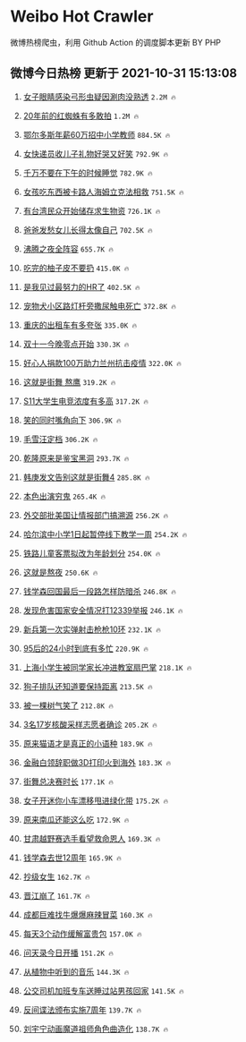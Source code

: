 # Weibo Hot Crawler 



微博热榜爬虫，利用 Github Action 的调度脚本更新 BY PHP 


## 微博今日热榜 更新于 2021-10-31 15:13:08 
1. [女子眼睛感染弓形虫疑因涮肉没熟透](https://s.weibo.com/weibo?q=%23%E5%A5%B3%E5%AD%90%E7%9C%BC%E7%9D%9B%E6%84%9F%E6%9F%93%E5%BC%93%E5%BD%A2%E8%99%AB%E7%96%91%E5%9B%A0%E6%B6%AE%E8%82%89%E6%B2%A1%E7%86%9F%E9%80%8F%23&Refer=top) `2.2M 🔥` 

1. [20年前的红蜘蛛有多敢拍](https://s.weibo.com/weibo?q=%2320%E5%B9%B4%E5%89%8D%E7%9A%84%E7%BA%A2%E8%9C%98%E8%9B%9B%E6%9C%89%E5%A4%9A%E6%95%A2%E6%8B%8D%23&Refer=top) `1.2M 🔥` 

1. [鄂尔多斯年薪60万招中小学教师](https://s.weibo.com/weibo?q=%23%E9%84%82%E5%B0%94%E5%A4%9A%E6%96%AF%E5%B9%B4%E8%96%AA60%E4%B8%87%E6%8B%9B%E4%B8%AD%E5%B0%8F%E5%AD%A6%E6%95%99%E5%B8%88%23&Refer=top) `884.5K 🔥` 

1. [女快递员收儿子礼物好哭又好笑](https://s.weibo.com/weibo?q=%23%E5%A5%B3%E5%BF%AB%E9%80%92%E5%91%98%E6%94%B6%E5%84%BF%E5%AD%90%E7%A4%BC%E7%89%A9%E5%A5%BD%E5%93%AD%E5%8F%88%E5%A5%BD%E7%AC%91%23&Refer=top) `792.9K 🔥` 

1. [千万不要在下午的时候睡觉](https://s.weibo.com/weibo?q=%23%E5%8D%83%E4%B8%87%E4%B8%8D%E8%A6%81%E5%9C%A8%E4%B8%8B%E5%8D%88%E7%9A%84%E6%97%B6%E5%80%99%E7%9D%A1%E8%A7%89%23&Refer=top) `782.9K 🔥` 

1. [女孩吃东西被卡路人海姆立克法相救](https://s.weibo.com/weibo?q=%23%E5%A5%B3%E5%AD%A9%E5%90%83%E4%B8%9C%E8%A5%BF%E8%A2%AB%E5%8D%A1%E8%B7%AF%E4%BA%BA%E6%B5%B7%E5%A7%86%E7%AB%8B%E5%85%8B%E6%B3%95%E7%9B%B8%E6%95%91%23&Refer=top) `751.5K 🔥` 

1. [有台湾民众开始储存求生物资](https://s.weibo.com/weibo?q=%23%E6%9C%89%E5%8F%B0%E6%B9%BE%E6%B0%91%E4%BC%97%E5%BC%80%E5%A7%8B%E5%82%A8%E5%AD%98%E6%B1%82%E7%94%9F%E7%89%A9%E8%B5%84%23&Refer=top) `726.1K 🔥` 

1. [爸爸发愁女儿长得太像自己](https://s.weibo.com/weibo?q=%23%E7%88%B8%E7%88%B8%E5%8F%91%E6%84%81%E5%A5%B3%E5%84%BF%E9%95%BF%E5%BE%97%E5%A4%AA%E5%83%8F%E8%87%AA%E5%B7%B1%23&Refer=top) `702.5K 🔥` 

1. [沸腾之夜全阵容](https://s.weibo.com/weibo?q=%23%E6%B2%B8%E8%85%BE%E4%B9%8B%E5%A4%9C%E5%85%A8%E9%98%B5%E5%AE%B9%23&Refer=top) `655.7K 🔥` 

1. [吃完的柚子皮不要扔](https://s.weibo.com/weibo?q=%23%E5%90%83%E5%AE%8C%E7%9A%84%E6%9F%9A%E5%AD%90%E7%9A%AE%E4%B8%8D%E8%A6%81%E6%89%94%23&Refer=top) `415.0K 🔥` 

1. [是我见过最努力的HR了](https://s.weibo.com/weibo?q=%23%E6%98%AF%E6%88%91%E8%A7%81%E8%BF%87%E6%9C%80%E5%8A%AA%E5%8A%9B%E7%9A%84HR%E4%BA%86%23&Refer=top) `402.5K 🔥` 

1. [宠物犬小区路灯杆旁撒尿触电死亡](https://s.weibo.com/weibo?q=%23%E5%AE%A0%E7%89%A9%E7%8A%AC%E5%B0%8F%E5%8C%BA%E8%B7%AF%E7%81%AF%E6%9D%86%E6%97%81%E6%92%92%E5%B0%BF%E8%A7%A6%E7%94%B5%E6%AD%BB%E4%BA%A1%23&Refer=top) `372.8K 🔥` 

1. [重庆的出租车有多夸张](https://s.weibo.com/weibo?q=%23%E9%87%8D%E5%BA%86%E7%9A%84%E5%87%BA%E7%A7%9F%E8%BD%A6%E6%9C%89%E5%A4%9A%E5%A4%B8%E5%BC%A0%23&Refer=top) `335.0K 🔥` 

1. [双十一今晚零点开始](https://s.weibo.com/weibo?q=%23%E5%8F%8C%E5%8D%81%E4%B8%80%E4%BB%8A%E6%99%9A%E9%9B%B6%E7%82%B9%E5%BC%80%E5%A7%8B%23&Refer=top) `330.3K 🔥` 

1. [好心人捐款100万助力兰州抗击疫情](https://s.weibo.com/weibo?q=%23%E5%A5%BD%E5%BF%83%E4%BA%BA%E6%8D%90%E6%AC%BE100%E4%B8%87%E5%8A%A9%E5%8A%9B%E5%85%B0%E5%B7%9E%E6%8A%97%E5%87%BB%E7%96%AB%E6%83%85%23&Refer=top) `322.0K 🔥` 

1. [这就是街舞 熬鹰](https://s.weibo.com/weibo?q=%E8%BF%99%E5%B0%B1%E6%98%AF%E8%A1%97%E8%88%9E%20%E7%86%AC%E9%B9%B0&Refer=top) `319.2K 🔥` 

1. [S11大学生电竞浓度有多高](https://s.weibo.com/weibo?q=%23S11%E5%A4%A7%E5%AD%A6%E7%94%9F%E7%94%B5%E7%AB%9E%E6%B5%93%E5%BA%A6%E6%9C%89%E5%A4%9A%E9%AB%98%23&Refer=top) `317.2K 🔥` 

1. [笑的同时嘴角向下](https://s.weibo.com/weibo?q=%23%E7%AC%91%E7%9A%84%E5%90%8C%E6%97%B6%E5%98%B4%E8%A7%92%E5%90%91%E4%B8%8B%23&Refer=top) `306.9K 🔥` 

1. [毛雪汪定档](https://s.weibo.com/weibo?q=%23%E6%AF%9B%E9%9B%AA%E6%B1%AA%E5%AE%9A%E6%A1%A3%23&Refer=top) `306.2K 🔥` 

1. [乾隆原来是鉴宝黑洞](https://s.weibo.com/weibo?q=%23%E4%B9%BE%E9%9A%86%E5%8E%9F%E6%9D%A5%E6%98%AF%E9%89%B4%E5%AE%9D%E9%BB%91%E6%B4%9E%23&Refer=top) `293.7K 🔥` 

1. [韩庚发文告别这就是街舞4](https://s.weibo.com/weibo?q=%23%E9%9F%A9%E5%BA%9A%E5%8F%91%E6%96%87%E5%91%8A%E5%88%AB%E8%BF%99%E5%B0%B1%E6%98%AF%E8%A1%97%E8%88%9E4%23&Refer=top) `285.8K 🔥` 

1. [本色出演穷鬼](https://s.weibo.com/weibo?q=%23%E6%9C%AC%E8%89%B2%E5%87%BA%E6%BC%94%E7%A9%B7%E9%AC%BC%23&Refer=top) `265.4K 🔥` 

1. [外交部批美国让情报部门搞溯源](https://s.weibo.com/weibo?q=%23%E5%A4%96%E4%BA%A4%E9%83%A8%E6%89%B9%E7%BE%8E%E5%9B%BD%E8%AE%A9%E6%83%85%E6%8A%A5%E9%83%A8%E9%97%A8%E6%90%9E%E6%BA%AF%E6%BA%90%23&Refer=top) `256.2K 🔥` 

1. [哈尔滨中小学1日起暂停线下教学一周](https://s.weibo.com/weibo?q=%23%E5%93%88%E5%B0%94%E6%BB%A8%E4%B8%AD%E5%B0%8F%E5%AD%A61%E6%97%A5%E8%B5%B7%E6%9A%82%E5%81%9C%E7%BA%BF%E4%B8%8B%E6%95%99%E5%AD%A6%E4%B8%80%E5%91%A8%23&Refer=top) `254.2K 🔥` 

1. [铁路儿童客票拟改为年龄划分](https://s.weibo.com/weibo?q=%23%E9%93%81%E8%B7%AF%E5%84%BF%E7%AB%A5%E5%AE%A2%E7%A5%A8%E6%8B%9F%E6%94%B9%E4%B8%BA%E5%B9%B4%E9%BE%84%E5%88%92%E5%88%86%23&Refer=top) `254.0K 🔥` 

1. [这就是熬夜](https://s.weibo.com/weibo?q=%23%E8%BF%99%E5%B0%B1%E6%98%AF%E7%86%AC%E5%A4%9C%23&Refer=top) `250.6K 🔥` 

1. [钱学森回国最后一段路怎样防暗杀](https://s.weibo.com/weibo?q=%23%E9%92%B1%E5%AD%A6%E6%A3%AE%E5%9B%9E%E5%9B%BD%E6%9C%80%E5%90%8E%E4%B8%80%E6%AE%B5%E8%B7%AF%E6%80%8E%E6%A0%B7%E9%98%B2%E6%9A%97%E6%9D%80%23&Refer=top) `246.8K 🔥` 

1. [发现危害国家安全情况打12339举报](https://s.weibo.com/weibo?q=%23%E5%8F%91%E7%8E%B0%E5%8D%B1%E5%AE%B3%E5%9B%BD%E5%AE%B6%E5%AE%89%E5%85%A8%E6%83%85%E5%86%B5%E6%89%9312339%E4%B8%BE%E6%8A%A5%23&Refer=top) `246.1K 🔥` 

1. [新兵第一次实弹射击枪枪10环](https://s.weibo.com/weibo?q=%23%E6%96%B0%E5%85%B5%E7%AC%AC%E4%B8%80%E6%AC%A1%E5%AE%9E%E5%BC%B9%E5%B0%84%E5%87%BB%E6%9E%AA%E6%9E%AA10%E7%8E%AF%23&Refer=top) `232.1K 🔥` 

1. [95后的24小时到底有多忙](https://s.weibo.com/weibo?q=%2395%E5%90%8E%E7%9A%8424%E5%B0%8F%E6%97%B6%E5%88%B0%E5%BA%95%E6%9C%89%E5%A4%9A%E5%BF%99%23&Refer=top) `220.9K 🔥` 

1. [上海小学生被同学家长冲进教室扇巴掌](https://s.weibo.com/weibo?q=%23%E4%B8%8A%E6%B5%B7%E5%B0%8F%E5%AD%A6%E7%94%9F%E8%A2%AB%E5%90%8C%E5%AD%A6%E5%AE%B6%E9%95%BF%E5%86%B2%E8%BF%9B%E6%95%99%E5%AE%A4%E6%89%87%E5%B7%B4%E6%8E%8C%23&Refer=top) `218.1K 🔥` 

1. [狗子排队还知道要保持距离](https://s.weibo.com/weibo?q=%23%E7%8B%97%E5%AD%90%E6%8E%92%E9%98%9F%E8%BF%98%E7%9F%A5%E9%81%93%E8%A6%81%E4%BF%9D%E6%8C%81%E8%B7%9D%E7%A6%BB%23&Refer=top) `213.5K 🔥` 

1. [被一棵树气笑了](https://s.weibo.com/weibo?q=%23%E8%A2%AB%E4%B8%80%E6%A3%B5%E6%A0%91%E6%B0%94%E7%AC%91%E4%BA%86%23&Refer=top) `212.8K 🔥` 

1. [3名17岁核酸采样志愿者确诊](https://s.weibo.com/weibo?q=%233%E5%90%8D17%E5%B2%81%E6%A0%B8%E9%85%B8%E9%87%87%E6%A0%B7%E5%BF%97%E6%84%BF%E8%80%85%E7%A1%AE%E8%AF%8A%23&Refer=top) `205.2K 🔥` 

1. [原来猫语才是真正的小语种](https://s.weibo.com/weibo?q=%23%E5%8E%9F%E6%9D%A5%E7%8C%AB%E8%AF%AD%E6%89%8D%E6%98%AF%E7%9C%9F%E6%AD%A3%E7%9A%84%E5%B0%8F%E8%AF%AD%E7%A7%8D%23&Refer=top) `183.9K 🔥` 

1. [金融白领辞职做3D打印火到海外](https://s.weibo.com/weibo?q=%23%E9%87%91%E8%9E%8D%E7%99%BD%E9%A2%86%E8%BE%9E%E8%81%8C%E5%81%9A3D%E6%89%93%E5%8D%B0%E7%81%AB%E5%88%B0%E6%B5%B7%E5%A4%96%23&Refer=top) `183.3K 🔥` 

1. [街舞总决赛时长](https://s.weibo.com/weibo?q=%E8%A1%97%E8%88%9E%E6%80%BB%E5%86%B3%E8%B5%9B%E6%97%B6%E9%95%BF&Refer=top) `177.1K 🔥` 

1. [女子开迷你小车漂移甩进绿化带](https://s.weibo.com/weibo?q=%23%E5%A5%B3%E5%AD%90%E5%BC%80%E8%BF%B7%E4%BD%A0%E5%B0%8F%E8%BD%A6%E6%BC%82%E7%A7%BB%E7%94%A9%E8%BF%9B%E7%BB%BF%E5%8C%96%E5%B8%A6%23&Refer=top) `175.2K 🔥` 

1. [原来南瓜还能这么吃](https://s.weibo.com/weibo?q=%23%E5%8E%9F%E6%9D%A5%E5%8D%97%E7%93%9C%E8%BF%98%E8%83%BD%E8%BF%99%E4%B9%88%E5%90%83%23&Refer=top) `172.9K 🔥` 

1. [甘肃越野赛选手看望救命恩人](https://s.weibo.com/weibo?q=%23%E7%94%98%E8%82%83%E8%B6%8A%E9%87%8E%E8%B5%9B%E9%80%89%E6%89%8B%E7%9C%8B%E6%9C%9B%E6%95%91%E5%91%BD%E6%81%A9%E4%BA%BA%23&Refer=top) `169.3K 🔥` 

1. [钱学森去世12周年](https://s.weibo.com/weibo?q=%23%E9%92%B1%E5%AD%A6%E6%A3%AE%E5%8E%BB%E4%B8%9612%E5%91%A8%E5%B9%B4%23&Refer=top) `165.9K 🔥` 

1. [抄级女生](https://s.weibo.com/weibo?q=%23%E6%8A%84%E7%BA%A7%E5%A5%B3%E7%94%9F%23&Refer=top) `162.7K 🔥` 

1. [晋江崩了](https://s.weibo.com/weibo?q=%23%E6%99%8B%E6%B1%9F%E5%B4%A9%E4%BA%86%23&Refer=top) `161.7K 🔥` 

1. [成都巨难找牛爆爆麻辣冒菜](https://s.weibo.com/weibo?q=%E6%88%90%E9%83%BD%E5%B7%A8%E9%9A%BE%E6%89%BE%E7%89%9B%E7%88%86%E7%88%86%E9%BA%BB%E8%BE%A3%E5%86%92%E8%8F%9C&Refer=top) `160.3K 🔥` 

1. [每天3个动作缓解富贵包](https://s.weibo.com/weibo?q=%23%E6%AF%8F%E5%A4%A93%E4%B8%AA%E5%8A%A8%E4%BD%9C%E7%BC%93%E8%A7%A3%E5%AF%8C%E8%B4%B5%E5%8C%85%23&Refer=top) `157.0K 🔥` 

1. [问天录今日开播](https://s.weibo.com/weibo?q=%23%E9%97%AE%E5%A4%A9%E5%BD%95%E4%BB%8A%E6%97%A5%E5%BC%80%E6%92%AD%23&Refer=top) `151.2K 🔥` 

1. [从植物中听到的音乐](https://s.weibo.com/weibo?q=%23%E4%BB%8E%E6%A4%8D%E7%89%A9%E4%B8%AD%E5%90%AC%E5%88%B0%E7%9A%84%E9%9F%B3%E4%B9%90%23&Refer=top) `144.3K 🔥` 

1. [公交司机加班专车送睡过站男孩回家](https://s.weibo.com/weibo?q=%23%E5%85%AC%E4%BA%A4%E5%8F%B8%E6%9C%BA%E5%8A%A0%E7%8F%AD%E4%B8%93%E8%BD%A6%E9%80%81%E7%9D%A1%E8%BF%87%E7%AB%99%E7%94%B7%E5%AD%A9%E5%9B%9E%E5%AE%B6%23&Refer=top) `141.5K 🔥` 

1. [反间谍法颁布实施7周年](https://s.weibo.com/weibo?q=%23%E5%8F%8D%E9%97%B4%E8%B0%8D%E6%B3%95%E9%A2%81%E5%B8%83%E5%AE%9E%E6%96%BD7%E5%91%A8%E5%B9%B4%23&Refer=top) `139.7K 🔥` 

1. [刘宇宁动画魔道祖师角色曲造化](https://s.weibo.com/weibo?q=%23%E5%88%98%E5%AE%87%E5%AE%81%E5%8A%A8%E7%94%BB%E9%AD%94%E9%81%93%E7%A5%96%E5%B8%88%E8%A7%92%E8%89%B2%E6%9B%B2%E9%80%A0%E5%8C%96%23&Refer=top) `138.7K 🔥` 

